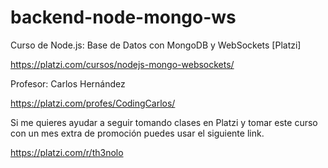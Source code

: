 # backend-node-mongo-ws
Curso de Node.js: Base de Datos con MongoDB y WebSockets [Platzi]

https://platzi.com/cursos/nodejs-mongo-websockets/

Profesor: Carlos Hernández

https://platzi.com/profes/CodingCarlos/

Si me quieres ayudar a seguir tomando clases en Platzi y tomar este curso con un mes extra de promoción puedes usar el siguiente link.

https://platzi.com/r/th3nolo
